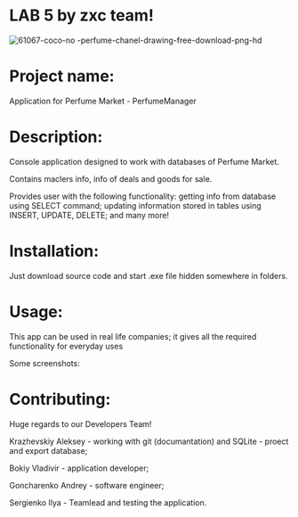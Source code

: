 # LAB 5 by zxc team!

![61067-coco-no -perfume-chanel-drawing-free-download-png-hd](https://user-images.githubusercontent.com/78850311/171939285-c425ec08-bc7a-4665-8271-7761c6e3bfcf.png)

# Project name:

Application for Perfume Market - PerfumeManager

# Description:

Console application designed to work with databases of Perfume Market. 

Contains maclers info, info of deals and goods for sale.

Provides user with the following functionality: getting info from database using SELECT command; updating information stored in tables using INSERT, UPDATE, DELETE; and many more!

# Installation:

Just download source code and start .exe file hidden somewhere in folders.

# Usage:

This app can be used in real life companies; it gives all the required functionality for everyday uses

Some screenshots:

# Contributing:

Huge regards to our Developers Team!

Krazhevskiy Aleksey - working with git (documantation) and SQLite - proect and export database;

Bokiy Vladivir - application developer;

Goncharenko Andrey - software engineer;

Sergienko Ilya - Teamlead and testing the application.
